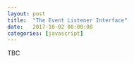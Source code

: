 ```yaml
---
layout: post
title:  "The Event Listener Interface"
date:   2017-10-02 00:00:00
categories: [javascript]
---
```


TBC

